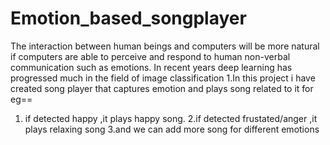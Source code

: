 # Emotion_based_songplayer

The interaction between human beings and computers will be more natural if computers are able to perceive and respond to human non-verbal communication such as emotions.
In recent years deep learning has progressed much in the field of image classification
1.In  this project i have created song player that captures emotion and plays song related to it
for eg==
 1. if detected happy ,it plays happy song.
 2.if detected frustated/anger ,it plays relaxing song
 3.and we can add more song for different emotions
 

 


